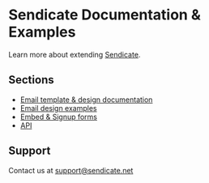 # Sendicate Documentation & Examples

Learn more about extending [Sendicate](http://www.sendicate.net).

## Sections

* [Email template & design documentation](design-docs)
* [Email design examples](design-examples)
* [Embed & Signup forms](embed-signup-forms/README)
* [API](api)

## Support

Contact us at support@sendicate.net
